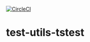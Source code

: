 [![CircleCI](https://circleci.com/gh/w3f/test-utils-ts.svg?style=svg)](https://circleci.com/gh/w3f/test-utils-ts)

# test-utils-tstest
